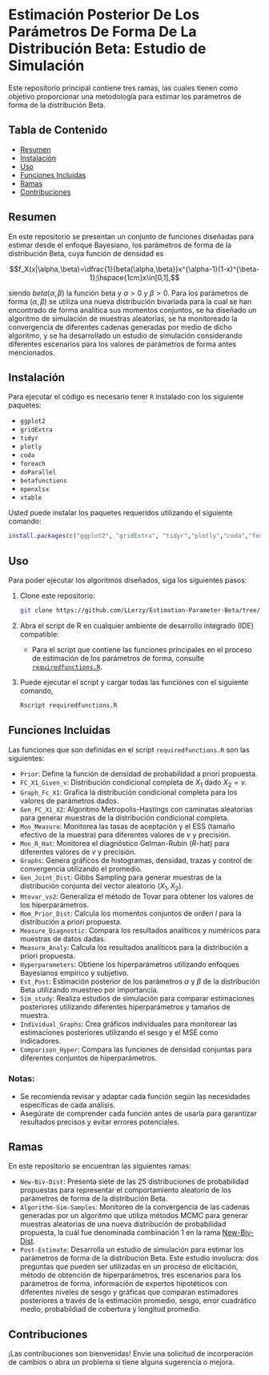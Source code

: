 # Estimación Posterior De Los Parámetros De Forma De La Distribución Beta: Estudio de Simulación

Este repositorio principal contiene tres ramas, las cuales tienen como objetivo proporcionar una metodología para estimar los parámetros de forma de la distribución Beta.

## Tabla de Contenido

-   [Resumen](#resumen)
-   [Instalación](#instalación)
-   [Uso](#uso)
-   [Funciones Incluidas](#funciones-incluidas)
-   [Ramas](#ramas)
-   [Contribuciones](#contribuciones)

## Resumen

En este repositorio se presentan un conjunto de funciones diseñadas para estimar desde el enfoque Bayesiano, los parámetros de forma de la distribución Beta, cuya función de densidad es

$$f_X(x|\alpha,\beta)=\dfrac{1}{beta(\alpha,\beta)}x^{\alpha-1}(1-x)^{\beta-1};\hspace{1cm}x\in[0,1],$$

siendo $beta(\alpha,\beta)$ la función beta y $\alpha>0$ y $\beta>0$. Para los parámetros de forma $(\alpha,\beta)$ se utiliza una nueva distribución bivariada para la cual se han encontrado de forma analítica sus momentos conjuntos, se ha diseñado un algoritmo de simulación de muestras aleatorias, se ha monitoreado la convergencia de diferentes cadenas generadas por medio de dicho algoritmo, y se ha desarrollado un estudio de simulación considerando diferentes escenarios para los valores de parámetros de forma antes mencionados.

## Instalación

Para ejecutar el código es necesario tener `R` instalado con los siguiente paquetes: 

- `ggplot2` 
- `gridExtra` 
- `tidyr` 
- `plotly` 
- `coda` 
- `foreach` 
- `doParallel` 
- `betafunctions` 
- `openxlsx` 
- `xtable`

Usted puede instalar los paquetes requeridos utilizando el siguiente comando:

``` r
install.packages(c("ggplot2", "gridExtra", "tidyr","plotly","coda","foreach","doParallel","betafunctions","openxlsx","xtable"))
```

## Uso

Para poder ejecutar los algoritmos diseñados, siga los siguientes pasos:

1.  Clone este repositorio:

    ``` bash
    git clone https://github.com/LLerzy/Estimation-Parameter-Beta/tree/main.git
    ```

2.  Abra el script de R en cualquier ambiente de desarrollo integrado (IDE) compatible:

    -   Para el script que contiene las funciones principales en el proceso de estimación de los parámetros de forma, consulte [`requiredfunctions.R`](https://github.com/LLerzy/Estimation-Parameter-Beta/blob/Post-Estimate/requiredfunctions.R).

3.  Puede ejecutar el script y cargar todas las funciónes con el siguiente comando, 

    ``` bash
    Rscript requiredfunctions.R
    ```

## Funciones Incluidas

Las funciones que son definidas en el script `requiredfunctions.R` son las siguientes:

-   `Prior`: Define la función de densidad de probabilidad a priori propuesta.
-   `FC_X1_Given_v`: Distribución condicional completa de $X_1$ dado $X_2 = v$.
-   `Graph_Fc_X1`: Grafica la distribución condicional completa para los valores de parámetros dados.
-   `Gen_FC_X1_X2`: Algoritmo Metropolis-Hastings con caminatas aleatorias para generar muestras de la distribución condicional completa.
-   `Mon_Measure`: Monitorea las tasas de aceptación y el ESS (tamaño efectivo de la muestra) para diferentes valores de $v$ y precisión.
-   `Mon_R_Hat`: Monitorea el diagnóstico Gelman-Rubin ($R$-hat) para diferentes valores de $v$ y precisión.
-   `Graphs`: Genera gráficos de histogramas, densidad, trazas y control de convergencia utilizando el promedio.
-   `Gen_Joint_Dist`: Gibbs Sampling para generar muestras de la distribución conjunta del vector aleatorio $(X_1,X_2)$.
-   `Mtovar_vs2`: Generaliza el método de Tovar para obtener los valores de los hiperparámetros.
-   `Mom_Prior_Dist`: Calcula los momentos conjuntos de orden $l$ para la distribución a priori propuesta.
-   `Measure_Diagnostic`: Compara los resultados analíticos y numéricos para muestras de datos dadas.
-   `Measure_Analy`: Calcula los resultados analíticos para la distribución a priori propuesta.
-   `Hyperparameters`: Obtiene los hiperparámetros utilizando enfoques Bayesianos empírico y subjetivo.
-   `Est_Post`: Estimación posterior de los parámetros $\alpha$ y $\beta$ de la distribución Beta utilizando muestreo por importancia.
-   `Sim_study`: Realiza estudios de simulación para comparar estimaciones posteriores utilizando diferentes hiperparámetros y tamaños de muestra.
-   `Individual_Graphs`: Crea gráficos individuales para monitorear las estimaciones posteriores utilizando el sesgo y el MSE como indicadores.
-   `Comparison_Hyper`: Compara las funciones de densidad conjuntas para diferentes conjuntos de hiperparámetros.

### Notas:

-   Se recomienda revisar y adaptar cada función según las necesidades específicas de cada análisis.
-   Asegúrate de comprender cada función antes de usarla para garantizar resultados precisos y evitar errores potenciales.

## Ramas

En este repositorio se encuentran las siguientes ramas:

-   `New-Biv-Dist`: Presenta siete de las 25 distribuciones de probabilidad propuestas para representar el comportamiento aleatorio de los parámetros de forma de la distribución Beta.
-   `Algorithm-Sim-Samples`: Monitoreo de la convergencia de las cadenas generadas por un algoritmo que utiliza métodos MCMC para generar muestras aleatorias de una nueva distribución de probabilidad propuesta, la cuál fue denominada combinación 1 en la rama [New-Biv-Dist](https://github.com/LLerzy/Estimation-Parameter-Beta/tree/New-Biv-Dist).
-   `Post-Estimate`: Desarrolla un estudio de simulación para estimar los parámetros de forma de la distribución Beta. Este estudio involucra: dos preguntas que pueden ser utilizadas en un proceso de elicitación, método de obtención de hiperparámetros, tres escenarios para los parámetros de forma, información de expertos hipotéticos con diferentes niveles de sesgo y gráficas que comparan estimadores posteriores a través de la estimación promedio, sesgo, error cuadrático medio, probabildiad de cobertura y longitud promedio.

## Contribuciones

¡Las contribuciones son bienvenidas! Envíe una solicitud de incorporación de cambios o abra un problema si tiene alguna sugerencia o mejora.
